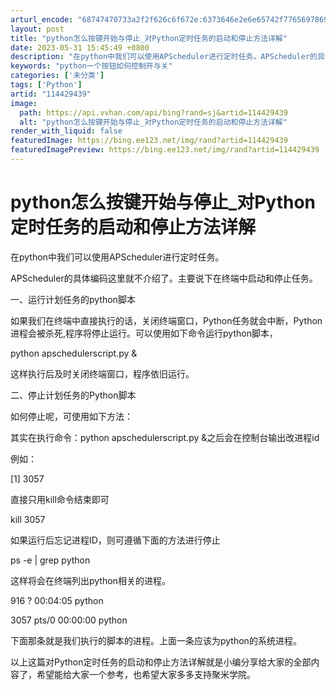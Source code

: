```yaml
---
arturl_encode: "68747470733a2f2f626c6f672e:6373646e2e6e65742f77656978696e5f33393736353639352f:61727469636c652f64657461696c732f313134343239343339"
layout: post
title: "python怎么按键开始与停止_对Python定时任务的启动和停止方法详解"
date: 2023-05-31 15:45:49 +0800
description: "在python中我们可以使用APScheduler进行定时任务。APScheduler的具体编码这里"
keywords: "python一个按钮如何控制开与关"
categories: ['未分类']
tags: ['Python']
artid: "114429439"
image:
  path: https://api.vvhan.com/api/bing?rand=sj&artid=114429439
  alt: "python怎么按键开始与停止_对Python定时任务的启动和停止方法详解"
render_with_liquid: false
featuredImage: https://bing.ee123.net/img/rand?artid=114429439
featuredImagePreview: https://bing.ee123.net/img/rand?artid=114429439
---
```


# python怎么按键开始与停止\_对Python定时任务的启动和停止方法详解

在python中我们可以使用APScheduler进行定时任务。

APScheduler的具体编码这里就不介绍了。主要说下在终端中启动和停止任务。

一、运行计划任务的python脚本

如果我们在终端中直接执行的话，关闭终端窗口，Python任务就会中断，Python进程会被杀死,程序将停止运行。可以使用如下命令运行python脚本，

python apschedulerscript.py &

这样执行后及时关闭终端窗口，程序依旧运行。

二、停止计划任务的Python脚本

如何停止呢，可使用如下方法：

其实在执行命令：python apschedulerscript.py &之后会在控制台输出改进程id

例如：

[1] 3057

直接只用kill命令结束即可

kill 3057

如果运行后忘记进程ID，则可遵循下面的方法进行停止

ps -e | grep python

这样将会在终端列出python相关的进程。

916 ? 00:04:05 python

3057 pts/0 00:00:00 python

下面那条就是我们执行的脚本的进程。上面一条应该为python的系统进程。

以上这篇对Python定时任务的启动和停止方法详解就是小编分享给大家的全部内容了，希望能给大家一个参考，也希望大家多多支持聚米学院。